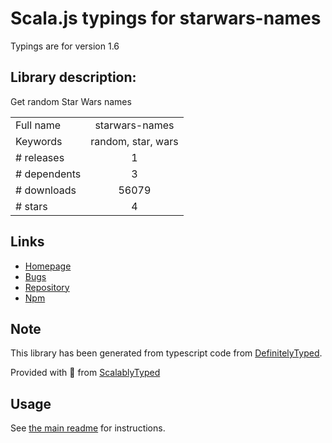 
# Scala.js typings for starwars-names

Typings are for version 1.6

## Library description:
Get random Star Wars names

|                    |                 |
| ------------------ | :-------------: |
| Full name          | starwars-names |
| Keywords           | random, star, wars |
| # releases         | 1 |
| # dependents       | 3 |
| # downloads        | 56079 |
| # stars            | 4 |

## Links
- [Homepage](https://github.com/kentcdodds/starwars-names#readme)
- [Bugs](https://github.com/kentcdodds/starwars-names/issues)
- [Repository](https://github.com/kentcdodds/starwars-names)
- [Npm](https://www.npmjs.com/package/starwars-names)
    


## Note
This library has been generated from typescript code from [DefinitelyTyped](https://definitelytyped.org).

Provided with :purple_heart: from [ScalablyTyped](https://github.com/oyvindberg/ScalablyTyped)

## Usage
See [the main readme](../../readme.md) for instructions.


